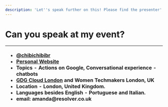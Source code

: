 ```yaml
---
description: 'Let''s speak further on this! Please find the presenter''s contact below:'
---
```


# Can you speak at my event?



<table>
  <thead>
    <tr>
      <th style="text-align:left">
        <ul>
          <li><a href="http://twitter.com/chibichibibr">@chibichibibr</a>
          </li>
          <li><a href="http://amanda.ml/">Personal Website</a>
          </li>
          <li>Topics - Actions on Google, Conversational experience - chatbots</li>
          <li><a href="http://meetup.com/gdgcloud">GDG Cloud London</a> and Women Techmakers
            London, UK</li>
          <li>Location - London, United Kingdom.</li>
          <li>Languages besides English - Portuguese and Italian.</li>
          <li>email: amanda@resolver.co.uk</li>
        </ul>
      </th>
    </tr>
  </thead>
  <tbody></tbody>
</table>